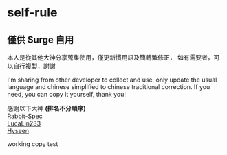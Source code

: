 # self-rule
## 僅供 Surge 自用
本人是從其他大神分享蒐集使用，僅更新慣用語及簡轉繁修正，
如有需要者，可以自行複製，謝謝

I'm sharing from other developer to collect and use, only update the usual language and chinese simplified to chinese traditional correction.
If you need, you can copy it yourself, thank you!

感謝以下大神 **(排名不分順序)**  
[Rabbit-Spec](https://github.com/Rabbit-Spec)  
[LucaLin233](https://github.com/LucaLin233)  
[Hyseen](https://github.com/Hyseen)

working copy test